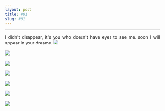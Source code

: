 ```yaml
---
layout: post
title: #01
slug: #01
---
```

---
<p class="description" style="text-align: justify;">
I didn't disappear, it's you who doesn't have eyes to see me. soon I will appear in your dreams.
  
<img src="/assets/danilo-luna-01.jpg" />
  <br>
  <br>
<img src="/assets/danilo-luna-02.jpg" />
  <br>
  <br>
<img src="/assets/danilo-luna-03.jpg" />
  <br>
  <br>
<img src="/assets/danilo-luna-04.jpg" />
  <br>
  <br>
<img src="/assets/danilo-luna-05.jpg" />
  <br>
  <br>
<img src="/assets/danilo-luna-06.JPG" />
  <br>
  <br>
<img src="/assets/danilo-luna-07.jpg" />
  <br>
  <br>

